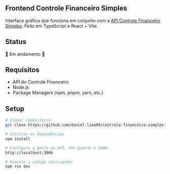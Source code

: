 ## Frontend Controle Financeiro Simples
Interface gráfica que funciona em conjunto com a [API Controle Financeiro Simples](). Feito em TypeScript e React + Vite.

## Status
:construction: Em andamento :construction:

## Requisitos
- API do Controle Financeiro
- Node.js
- Package Managers (npm, pnpm, yarn, etc.)
## Setup
```bash
# Clonar repositório
git clone https://github.com/daniel-lima99/controle-financeiro-simples-front.git

# Instalar as dependências
npm install

# Configure a porta da API. Por padrão é 3000.
http://localhost:3000

# Execute o código utilizando:
npm run dev
```
